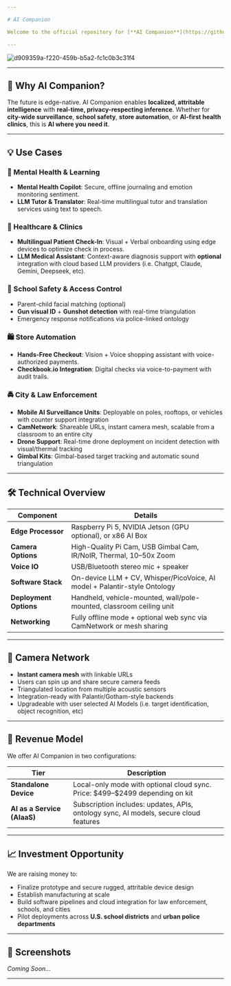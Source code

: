 ```yaml
---

# AI Companion

Welcome to the official repository for [**AI Companion**](https://github.com/caddison/AICompanion) — a revolutionary **portable AI assistant** integrating **computer vision**, **multilingual LLMs**, **voice control**, and **Palantir-style ontology systems** to solve real-world problems across security, education, health, and automation.

---
```


![d909359a-f220-459b-b5a2-fc1c0b3c31f4](https://github.com/user-attachments/assets/b2999b3b-e889-4775-8fe4-94e0b45f5290)

---

## 🚀 Why AI Companion?

The future is edge-native. AI Companion enables **localized, attritable intelligence** with **real-time, privacy-respecting inference**. Whether for **city-wide surveillance**, **school safety**, **store automation**, or **AI-first health clinics**, this is **AI where you need it**.

---

## 💡 Use Cases

### 🧠 Mental Health & Learning

* **Mental Health Copilot**: Secure, offline journaling and emotion monitoring sentiment.
* **LLM Tutor & Translator**: Real-time multilingual tutor and translation services using text to speech.

### 🏥 Healthcare & Clinics

* **Multilingual Patient Check-In**: Visual + Verbal onboarding using edge devices to optimize check in process.
* **LLM Medical Assistant**: Context-aware diagnosis support with **optional** integration with cloud based LLM providers (i.e. Chatgpt, Claude, Gemini, Deepseek, etc).

### 🏫 School Safety & Access Control

* Parent-child facial matching (optional)
* **Gun visual ID** + **Gunshot detection** with real-time triangulation
* Emergency response notifications via police-linked ontology

### 🛍️ Store Automation

* **Hands-Free Checkout**: Vision + Voice shopping assistant with voice-authorized payments.
* **Checkbook.io Integration**: Digital checks via voice-to-payment with audit trails.

### 🚔 City & Law Enforcement

* **Mobile AI Surveillance Units**: Deployable on poles, rooftops, or vehicles with counter support integration
* **CamNetwork**: Shareable URLs, instant camera mesh, scalable from a classroom to an entire city
* **Drone Support**: Real-time drone deployment on incident detection with visual/thermal tracking
* **Gimbal Kits**: Gimbal-based target tracking and automatic sound triangulation

---

## 🛠️ Technical Overview

| Component              | Details                                                                       |
| ---------------------- | ----------------------------------------------------------------------------- |
| **Edge Processor**     | Raspberry Pi 5, NVIDIA Jetson (GPU optional), or x86 AI Box                   |
| **Camera Options**     | High-Quality Pi Cam, USB Gimbal Cam, IR/NoIR, Thermal, 10–50x Zoom            |
| **Voice IO**           | USB/Bluetooth stereo mic + speaker                                            |
| **Software Stack**     | On-device LLM + CV, Whisper/PicoVoice, AI model + Palantir-style Ontology     |
| **Deployment Options** | Handheld, vehicle-mounted, wall/pole-mounted, classroom ceiling unit          |
| **Networking**         | Fully offline mode + optional web sync via CamNetwork or mesh sharing         |

---

## 📡 Camera Network

* **Instant camera mesh** with linkable URLs
* Users can spin up and share secure camera feeds
* Triangulated location from multiple acoustic sensors
* Integration-ready with Palantir/Gotham-style backends
* Upgradeable with user selected AI Models (i.e. target identification, object recognition, etc)

---

## 💼 Revenue Model

We offer AI Companion in two configurations:

| Tier                                   | Description                                                                                |
| -------------------------------------- | ------------------------------------------------------------------------------------------ |
| **Standalone Device**                  | Local-only mode with optional cloud sync. Price: \$499–\$2499 depending on kit             |
| **AI as a Service (AIaaS)**            | Subscription includes: updates, APIs, ontology sync, AI models, secure cloud features      |

---

## 📈 Investment Opportunity

We are raising money to:

* Finalize prototype and secure rugged, attritable device design
* Establish manufacturing at scale
* Build software pipelines and cloud integration for law enforcement, schools, and cities
* Pilot deployments across **U.S. school districts** and **urban police departments** 

---

## 📸 Screenshots

*Coming Soon...*

---

